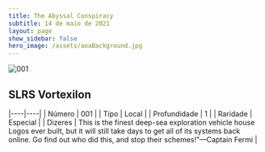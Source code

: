 ```yaml
---
title: The Abyssal Conspiracy
subtitle: 14 de maio de 2021
layout: page
show_sidebar: false
hero_image: /assets/aoaBackground.jpg
---
```


![001](https://cards-keyforge.s3.eu-north-1.amazonaws.com/media/en/tac/001.png)

## SLRS Vortexilon

|----|----|
| Número | 001 |
| Tipo | Local |
| Profundidade | 1 |
| Raridade | Especial |
| Dizeres | This is the finest deep-sea exploration vehicle house Logos ever built, but it will still take days to get all of its systems back online. Go find out who did this, and stop their schemes!”—Captain Fermi |
